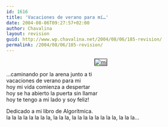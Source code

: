 ```yaml
---
id: 1616
title: 'Vacaciones de verano para mí…'
date: 2004-08-06T09:27:57+02:00
author: Chavalina
layout: revision
guid: http://www.wp.chavalina.net/2004/08/06/185-revision/
permalink: /2004/08/06/185-revision/
---
```

<p align="center">
  <a href=http://www.chavalina.net/imagenes/fotos/miverano.jpg target=′_blank′><img src="http://www.chavalina.net/imagenes/fotos/thumbs/miverano.jpg" border="1" alt=mi verano></a>
</p>

…caminando por la arena junto a ti  
vacaciones de verano para mi  
hoy mi vida comienza a despertar  
hoy se ha abierto la puerta sin llamar  
hoy te tengo a mi lado y soy feliz!

Dedicado a mi libro de Algorítmica.  
la la la la la la la la, la la la, la la la la la la la la, la la la…